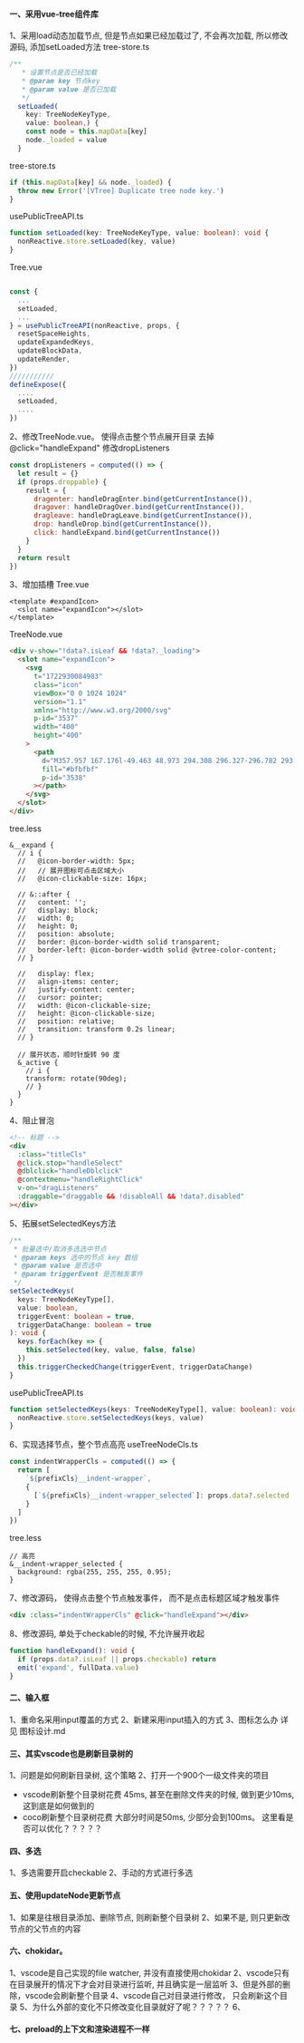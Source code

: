 #### 一、采用vue-tree组件库

1、采用load动态加载节点, 但是节点如果已经加载过了, 不会再次加载, 所以修改源码, 添加setLoaded方法
tree-store.ts

```typescript
/**
   * 设置节点是否已经加载
   * @param key 节点key
   * @param value 是否已加载
   */
  setLoaded(
    key: TreeNodeKeyType,
    value: boolean,) {
    const node = this.mapData[key]
    node._loaded = value
  }
```

tree-store.ts

```typescript
if (this.mapData[key] && node._loaded) {
  throw new Error('[VTree] Duplicate tree node key.')
}
```

usePublicTreeAPI.ts

```typescript
function setLoaded(key: TreeNodeKeyType, value: boolean): void {
  nonReactive.store.setLoaded(key, value)
}
```

Tree.vue

```typescript

const {
  ...
  setLoaded,
  ...
} = usePublicTreeAPI(nonReactive, props, {
  resetSpaceHeights,
  updateExpandedKeys,
  updateBlockData,
  updateRender,
})
///////////
defineExpose({
  ....
  setLoaded,
  ....
})
```

2、修改TreeNode.vue。 使得点击整个节点展开目录
去掉@click="handleExpand"
修改dropListeners

```js
const dropListeners = computed(() => {
  let result = {}
  if (props.droppable) {
    result = {
      dragenter: handleDragEnter.bind(getCurrentInstance()),
      dragover: handleDragOver.bind(getCurrentInstance()),
      dragleave: handleDragLeave.bind(getCurrentInstance()),
      drop: handleDrop.bind(getCurrentInstance()),
      click: handleExpand.bind(getCurrentInstance())
    }
  }
  return result
})
```

3、增加插槽
Tree.vue

```vue
<template #expandIcon>
  <slot name="expandIcon"></slot>
</template>
```

TreeNode.vue

```html
<div v-show="!data?.isLeaf && !data?._loading">
  <slot name="expandIcon">
    <svg
      t="1722930084983"
      class="icon"
      viewBox="0 0 1024 1024"
      version="1.1"
      xmlns="http://www.w3.org/2000/svg"
      p-id="3537"
      width="400"
      height="400"
    >
      <path
        d="M357.957 167.176l-49.463 48.973 294.308 296.327-296.782 293.831 49.044 49.381 346.239-342.809z"
        fill="#bfbfbf"
        p-id="3538"
      ></path>
    </svg>
  </slot>
</div>
```

tree.less

```less
&__expand {
  // i {
  //   @icon-border-width: 5px;
  //   // 展开图标可点击区域大小
  //   @icon-clickable-size: 16px;

  // &::after {
  //   content: '';
  //   display: block;
  //   width: 0;
  //   height: 0;
  //   position: absolute;
  //   border: @icon-border-width solid transparent;
  //   border-left: @icon-border-width solid @vtree-color-content;
  // }

  //   display: flex;
  //   align-items: center;
  //   justify-content: center;
  //   cursor: pointer;
  //   width: @icon-clickable-size;
  //   height: @icon-clickable-size;
  //   position: relative;
  //   transition: transform 0.2s linear;
  // }

  // 展开状态，顺时针旋转 90 度
  &_active {
    // i {
    transform: rotate(90deg);
    // }
  }
}
```

4、阻止冒泡

```html
<!-- 标题 -->
<div
  :class="titleCls"
  @click.stop="handleSelect"
  @dblclick="handleDblclick"
  @contextmenu="handleRightClick"
  v-on="dragListeners"
  :draggable="draggable && !disableAll && !data?.disabled"
></div>
```

5、拓展setSelectedKeys方法

```ts
/**
 * 批量选中/取消多选选中节点
 * @param keys 选中的节点 key 数组
 * @param value 是否选中
 * @param triggerEvent 是否触发事件
 */
setSelectedKeys(
  keys: TreeNodeKeyType[],
  value: boolean,
  triggerEvent: boolean = true,
  triggerDataChange: boolean = true
): void {
  keys.forEach(key => {
    this.setSelected(key, value, false, false)
  })
  this.triggerCheckedChange(triggerEvent, triggerDataChange)
}
```

usePublicTreeAPI.ts

```ts
function setSelectedKeys(keys: TreeNodeKeyType[], value: boolean): void {
  nonReactive.store.setSelectedKeys(keys, value)
}
```

6、实现选择节点，整个节点高亮
useTreeNodeCls.ts

```js
const indentWrapperCls = computed(() => {
  return [
    `${prefixCls}__indent-wrapper`,
    {
      [`${prefixCls}__indent-wrapper_selected`]: props.data?.selected
    }
  ]
})
```

tree.less

```less
// 高亮
&__indent-wrapper_selected {
  background: rgba(255, 255, 255, 0.95);
}
```
 
7、修改源码， 使得点击整个节点触发事件， 而不是点击标题区域才触发事件 

```html
<div :class="indentWrapperCls" @click="handleExpand"></div>
```

8、修改源码, 单处于checkable的时候, 不允许展开收起
```typescript
function handleExpand(): void {
  if (props.data?.isLeaf || props.checkable) return 
  emit('expand', fullData.value)
}
```

#### 二、输入框

1、重命名采用input覆盖的方式
2、新建采用input插入的方式
3、图标怎么办 详见 图标设计.md

#### 三、其实vscode也是刷新目录树的

1、问题是如何刷新目录树, 这个策略
2、打开一个900个一级文件夹的项目

- vscode刷新整个目录树花费 45ms, 甚至在删除文件夹的时候, 做到更少10ms, 这到底是如何做到的
- coco刷新整个目录树花费 大部分时间是50ms, 少部分会到100ms。 这里看是否可以优化？？？？？

<!-- 刷新资源管理器的内容，以从磁盘获取有关文件结构的最新数据。如果项目被传递，我们只刷新树的那一层，否则我们做一个完整的刷新。 -->

#### 四、多选

1、多选需要开启checkable
2、手动的方式进行多选

#### 五、使用updateNode更新节点
1、如果是往根目录添加、删除节点, 则刷新整个目录树
2、如果不是, 则只更新改节点的父节点的内容


#### 六、chokidar。
1、vscode是自己实现的file watcher, 并没有直接使用chokidar
2、vscode只有在目录展开的情况下才会对目录进行监听, 并且确实是一层监听
3、但是外部的删除，vscode会刷新整个目录
4、vscode自己对目录进行修改， 只会刷新这个目录
5、为什么外部的变化不只修改变化目录就好了呢？？？？？
6、


#### 七、preload的上下文和渲染进程不一样
